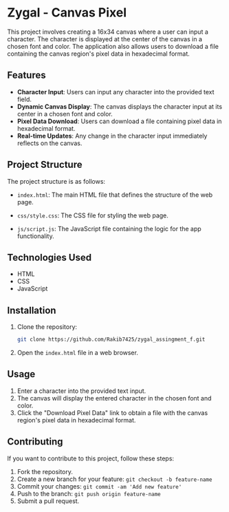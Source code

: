# Zygal - Canvas Pixel

This project involves creating a 16x34 canvas where a user can input a character. The character is displayed at the center of the canvas in a chosen font and color. The application also allows users to download a file containing the canvas region's pixel data in hexadecimal format.

## Features

-   **Character Input**: Users can input any character into the provided text field.
-   **Dynamic Canvas Display**: The canvas displays the character input at its center in a chosen font and color.
-   **Pixel Data Download**: Users can download a file containing pixel data in hexadecimal format.
-   **Real-time Updates**: Any change in the character input immediately reflects on the canvas.

## Project Structure

The project structure is as follows:

-   `index.html`: The main HTML file that defines the structure of the web page.

-   `css/style.css`: The CSS file for styling the web page.

-   `js/script.js`: The JavaScript file containing the logic for the app functionality.

## Technologies Used

-   HTML
-   CSS
-   JavaScript

## Installation

1. Clone the repository:

    ```bash
    git clone https://github.com/Rakib7425/zygal_assingment_f.git
    ```

2. Open the `index.html` file in a web browser.

## Usage

1. Enter a character into the provided text input.
2. The canvas will display the entered character in the chosen font and color.
3. Click the "Download Pixel Data" link to obtain a file with the canvas region's pixel data in hexadecimal format.

## Contributing

If you want to contribute to this project, follow these steps:

1. Fork the repository.
2. Create a new branch for your feature: `git checkout -b feature-name`
3. Commit your changes: `git commit -am 'Add new feature'`
4. Push to the branch: `git push origin feature-name`
5. Submit a pull request.

